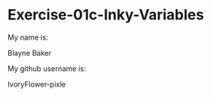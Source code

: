 # Exercise-01c-Inky-Variables

My name is:

Blayne Baker

My github username is:

IvoryFlower-pixle
